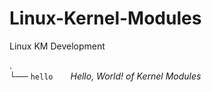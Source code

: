 # Linux-Kernel-Modules
Linux KM Development

.  
└──  `hello`&emsp;&emsp;_Hello, World! of Kernel Modules_
